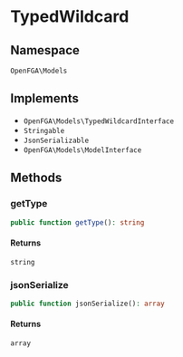 # TypedWildcard


## Namespace
`OpenFGA\Models`

## Implements
* `OpenFGA\Models\TypedWildcardInterface`
* `Stringable`
* `JsonSerializable`
* `OpenFGA\Models\ModelInterface`

## Methods
### getType

```php
public function getType(): string
```



#### Returns
`string` 

### jsonSerialize

```php
public function jsonSerialize(): array
```



#### Returns
`array` 

